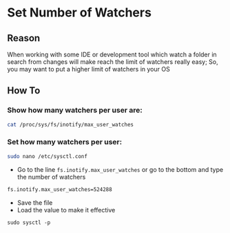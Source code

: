 # Set Number of Watchers

## Reason

When working with some IDE or development tool which watch a folder in search from changes will make reach the limit of watchers really easy; So, you may want to put a higher limit of watchers in your OS

## How To

### Show how many watchers per user are:

```bash
cat /proc/sys/fs/inotify/max_user_watches
```

### Set how many watchers per user:

```bash
sudo nano /etc/sysctl.conf
```
- Go to the line `fs.inotify.max_user_watches` or go to the bottom and type the number of watchers

```bash
fs.inotify.max_user_watches=524288
```

- Save the file
- Load the value to make it effective

```
sudo sysctl -p
```